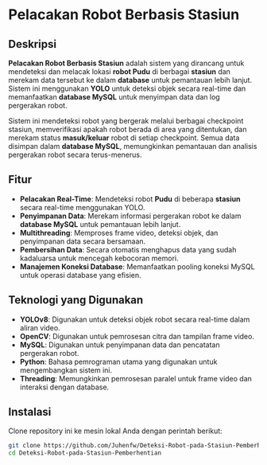 # Pelacakan Robot Berbasis Stasiun

## Deskripsi
**Pelacakan Robot Berbasis Stasiun** adalah sistem yang dirancang untuk mendeteksi dan melacak lokasi **robot Pudu** di berbagai **stasiun** dan merekam data tersebut ke dalam **database** untuk pemantauan lebih lanjut. Sistem ini menggunakan **YOLO** untuk deteksi objek secara real-time dan memanfaatkan **database MySQL** untuk menyimpan data dan log pergerakan robot.

Sistem ini mendeteksi robot yang bergerak melalui berbagai checkpoint stasiun, memverifikasi apakah robot berada di area yang ditentukan, dan merekam status **masuk/keluar** robot di setiap checkpoint. Semua data disimpan dalam **database MySQL**, memungkinkan pemantauan dan analisis pergerakan robot secara terus-menerus.

## Fitur
- **Pelacakan Real-Time**: Mendeteksi robot **Pudu** di beberapa **stasiun** secara real-time menggunakan YOLO.
- **Penyimpanan Data**: Merekam informasi pergerakan robot ke dalam **database MySQL** untuk pemantauan lebih lanjut.
- **Multithreading**: Memproses frame video, deteksi objek, dan penyimpanan data secara bersamaan.
- **Pembersihan Data**: Secara otomatis menghapus data yang sudah kadaluarsa untuk mencegah kebocoran memori.
- **Manajemen Koneksi Database**: Memanfaatkan pooling koneksi MySQL untuk operasi database yang efisien.

## Teknologi yang Digunakan
- **YOLOv8**: Digunakan untuk deteksi objek robot secara real-time dalam aliran video.
- **OpenCV**: Digunakan untuk pemrosesan citra dan tampilan frame video.
- **MySQL**: Digunakan untuk penyimpanan data dan pencatatan pergerakan robot.
- **Python**: Bahasa pemrograman utama yang digunakan untuk mengembangkan sistem ini.
- **Threading**: Memungkinkan pemrosesan paralel untuk frame video dan interaksi dengan database.

## Instalasi
Clone repository ini ke mesin lokal Anda dengan perintah berikut:
```bash
git clone https://github.com/Juhenfw/Deteksi-Robot-pada-Stasiun-Pemberhentian.git
cd Deteksi-Robot-pada-Stasiun-Pemberhentian
```
